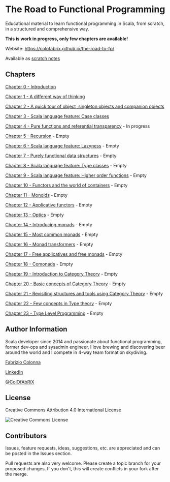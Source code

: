 # The Road to Functional Programming

Educational material to learn functional programming in Scala, from scratch, in a structured and
comprehensive way.

**This is work in progress, only few chapters are available!**

Website: <https://colofabrix.github.io/the-road-to-fp/>

Available as [scratch notes](the_road_to_fp_notes.md)

## Chapters

[Chapter 0 - Introduction](00_introduction.md)

[Chapter 1 - A different way of thinking](01_different_way_of_thinking.md)

[Chapter 2 - A quick tour of object, singleton objects and companion objects](02_objects.md)

[Chapter 3 - Scala language feature: Case classes](03_case_classes.md)

[Chapter 4 - Pure functions and referential transparency](04_pure_functions.md) - In progress

[Chapter 5 - Recursion](05_recursion.md) - Empty

[Chapter 6 - Scala language feature: Lazyness](06_lazyness.md) - Empty

[Chapter 7 - Purely functional data structures](07_data_structures.md) - Empty

[Chapter 8 - Scala language feature: Type classes](08_type_classes.md) - Empty

[Chapter 9 - Scala language feature: Higher order functions](09_higher_order.md) - Empty

[Chapter 10 - Functors and the world of containers](10_functors.md) - Empty

[Chapter 11 - Monoids](11_monoids.md) - Empty

[Chapter 12 - Applicative functors](12_applicatives.md) - Empty

[Chapter 13 - Optics](13_optics.md) - Empty

[Chapter 14 - Introducing monads](14_introducing_monads.md) - Empty

[Chapter 15 - Most common monads](15_common_monads.md) - Empty

[Chapter 16 - Monad transformers](16_monad_transformers.md) - Empty

[Chapter 17 - Free applicatives and free monads](17_free_applicatives_monads.md) - Empty

[Chapter 18 - Comonads](18_comonads.md) - Empty

[Chapter 19 - Introduction to Category Theory](19_intro_category_theory.md) - Empty

[Chapter 20 - Basic concepts of Category Theory](20_basic_categories.md) - Empty

[Chapter 21 - Revisiting structures and tools using Category Theory](21_revisiting_with_cats.md) - Empty

[Chapter 22 - Few concepts in Type theory](22_type_theory_concepts.md) - Empty

[Chapter 23 - Type Level Programming](23_type_level_programming.md) - Empty

## Author Information

Scala developer since 2014 and passionate about functional programming, former dev-ops and sysadmin
engineer, I love brewing and discovering beer around the world and I compete in 4-way team formation
skydiving.

[Fabrizio Colonna](mailto:colofabrix@tin.it)

[LinkedIn](https://www.linkedin.com/in/fabrizio-colonna-9a70406a/)

[@ColOfAbRiX](https://github.com/ColOfAbRiX)

## License

Creative Commons Attribution 4.0 International License

![Creative Commons License][CC-BY-4.0]

## Contributors

Issues, feature requests, ideas, suggestions, etc. are appreciated and can be posted in the Issues
section.

Pull requests are also very welcome. Please create a topic branch for your proposed changes. If you
don't, this will create conflicts in your fork after the merge.

[CC-BY-4.0]: https://i.creativecommons.org/l/by/4.0/88x31.png "Creative Commons License"
